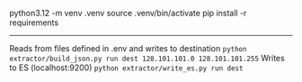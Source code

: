 python3.12 -m venv .venv
source .venv/bin/activate
pip install -r requirements


----
Reads from files defined in .env and writes to destination
`python extractor/build_json.py run dest 128.101.101.0 128.101.101.255`
Writes to ES (localhost:9200)
`python extractor/write_es.py run dest`